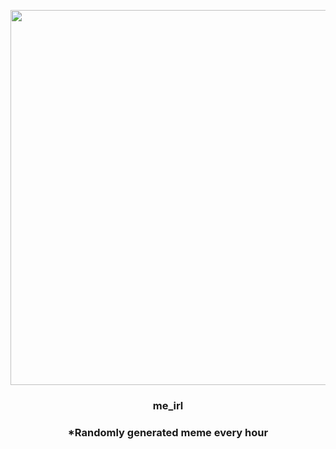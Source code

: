 <p align="center">
        <img src="https://i.redd.it/2tffbfpayw891.jpg" width="600" height="600">
        </p>
        <h3 align="center">me_irl</h3>
        <h3 align="center">*Randomly generated meme every hour</h3>
    